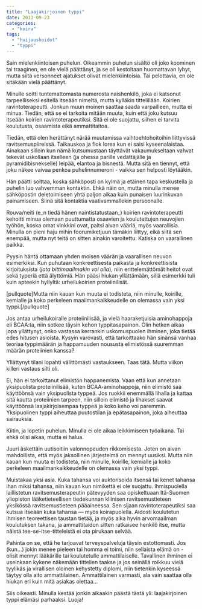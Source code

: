 ```yaml
---
title: "Laajakirjoinen typpi"
date: 2011-09-23
categories: 
  - "koira"
tags: 
  - "huijaushoidot"
  - "typpi"
---
```


Sain mielenkiintoisen puhelun. Oikeammin puhelun sisältö oli joko koominen tai traaginen, en ole vielä päättänyt, ja se oli kestoltaan huomattavan lyhyt, mutta siitä versonneet ajatukset olivat mielenkiintoisia. Tai pelottavia, en ole sitäkään vielä päättänyt.

<!--more-->

Minulle soitti tuntemattomasta numerosta naishenkilö, joka ei katsonut tarpeelliseksi esitellä itseään nimeltä, mutta kylläkin tittelillään. Koirien ravintoterapeutti. Jonkun muun moinen saattaa saada varpailleen, mutta ei minua. Tiedän, että se ei tarkoita mitään muuta, kuin että joku kutsuu itseään koirien ravintoterapeutiksi. Sitä ei ole suojattu, siihen ei tarvita koulutusta, osaamista eikä ammattitaitoa.

Tiedän, että olen herättänyt närää muutamissa vaihtoehtohoitoihin liittyvissä ravitsemuspiireissä. Taikauskoa ja flok lorea kun ei saisi kyseenalaistaa. Ainakaan silloin kun nämä kutsumustaan täyttävät vakaumukseltaan vahvat tekevät uskollaan itselleen (ja ohessa parille vedättäjälle ja pyramidibisnekselle) leipää, elantoa ja bisnestä. Mutta sitä en tiennyt, että joku näkee vaivaa penkoa puhelinnumeroni - vaikka sen helposti löytääkin.

Hän päätti soittaa, koska sähköposti on kylmä ja etäinen tapa keskustella ja puhelin luo vahvemman kontaktin. Ehkä näin on, mutta minulla menee sähköpostin deletoimiseen yhtä paljon aikaa kuin punaisen luurinkuvan painamiseen. Siinä sitä kontaktia vaativammallekin persoonalle.

Rouva/neiti (e_n tiedä hänen naintistatustaan_) koirien ravintoterapeutti kehoitti minua olemaan puuttumatta osaavien ja koulutettujen neuvojien työhön, koska omat vinkkini ovat, paitsi aivan vääriä, myös vaarallisia. Minulla on pieni haju mihin foorumiketjuun tämäkin liittyy, eikä siitä sen enempää, mutta nyt teitä on sitten ainakin varoitettu: Katiska on vaarallinen paikka.

Pyysin häntä ottamaan yhden moisen väärän ja vaarallisen neuvon esimerkiksi. Kun puhutaan konkreettisesta paikasta ja konkreettisista kirjoituksista (_jota bittimaailmakin voi olla_), niin erittelemättömät heitot ovat sekä typeriä että älyttömiä. Hän pääsi hiukan yllättämään, sillä esimerkki tuli kuin apteekin hyllyltä: urheilukoirien proteiinilisät.

\[pullquote\]Mutta niin kauan kun muuta ei todisteta, niin minulle, koirille, kemialle ja koko perkeleen maailmankaikkeudelle on olemassa vain yksi typpi.\[/pullquote\]

Jos antaa urheilukoiralle proteiinilisää, ja vielä haaraketjuisia aminohappoja eli BCAA:ta, niin sotkee täysin kehon typpitasapainon. Olin hetken aikaa jopa yllättynyt, onko vastassa kerrankin uskomuspuolen ihminen, joka tietää edes hitusen asioista. Kysyin varovasti, että tarkoittaako hän sinänsä vanhaa teoriaa typpimäärän ja happamuuden noususta elimistössä suuremman määrän proteiinien kanssa?

Yllättynyt tilani lopahti välittömästi vastaukseen. Taas tätä. Mutta viikon killeri vastaus silti oli.

Ei, hän ei tarkoittanut elimistön happanemista. Vaan että kun annetaan yksipuolista proteiinilisää, kuten BCAA-aminohappoja, niin elimistö saa käyttöönsä vain yksipuolista typpeä. Jos ruokkii enemmällä lihalla ja kattaa sitä kautta proteiinien tarpeen, niin silloin elimistö ja lihakset saavat käyttöönsä laajakirjoisempaa typpeä ja koko keho voi paremmin. Yksipuolinen typpi aiheuttaa puutostilan ja epätasapainon, joka aiheuttaa sairauksia.

Kiitin, ja lopetin puhelun. Minulla ei ole aikaa leikkimiseen työaikana. Tai ehkä olisi aikaa, mutta ei halua.

Juuri äskettäin uutisoitiin valonnopeuden rikkomisesta. Joten on aivan mahdollista, että myös jaksollinen järjestelmä on mennyt uusiksi. Mutta niin kauan kun muuta ei todisteta, niin minulle, koirille, kemialle ja koko perkeleen maailmankaikkeudelle on olemassa vain yksi typpi.

Muistakaa yksi asia. Kuka tahansa voi auktorisoida itsensä tai kenet tahansa ihan miksi tahansa, niin kauan kun nimikettä ei ole suojattu. Ihmispuolella laillistetun ravitsemusterapeutin pätevyyden saa opiskeltuaan Itä-Suomen yliopiston lääketieteellisen tiedekunnan kliinisen ravitsemustieteen yksikössä ravitsemustieteen pääaineessa. Sen sijaan ravintoterapeutiksi saa kutsua itseään kuka tahansa — myös koirapuolella. Aidosti koulutetun ihmisen teoreettisen taustan tietää, ja myös aika hyvin arvomaailman koulutuksen takana, ja ammattitaidon sitten ratkaisee henkilö itse, mutta näistä tee-se-itse-titteleistä ei ota pirukaan selvää.

Pahinta on se, että he tarjoavat terveyspalveluja täysin estottomasti. Jos (kun...) jokin menee pieleen tai homma ei toimi, niin sellaista elämä on - olisit mennyt lääkärille tai koulutetulle ammattilaiselle. Tavallinen ihminen ei useinkaan kykene näkemään tittelien taakse ja jos seinällä roikkuu vielä tyylikäs ja virallisen oloinen kehystetty diplomi, niin tietenkin kyseessä täytyy olla aito ammattilainen. Ammattilainen varmasti, ala vain saattaa olla hiukan eri kuin mitä asiakas olettaa...

Siis oikeasti. Minulla kestää jonkin aikaakin päästä tästä yli: laajakirjoinen typpi elämäsi parhaaksi. Luoja!
